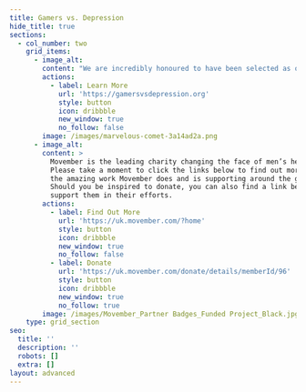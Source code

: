 ```yaml
---
title: Gamers vs. Depression
hide_title: true
sections:
  - col_number: two
    grid_items:
      - image_alt: 
        content: "We are incredibly honoured to have been selected as one of 14 projects worldwide Movember has chosen to support. **Gamers vs Depression**\_uses online gaming as a vehicle for developing depression literacy and better social connections in adolescent males. Delivered by That Awfully Good Community Interest Company based in Colchester, Essex, the aim is for ‘gaming teams’ to act as a social/peer-support group where young men can openly discuss challenges outside of their immediate network in a safe and supportive manner. \n\n"
        actions:
          - label: Learn More
            url: 'https://gamersvsdepression.org'
            style: button
            icon: dribbble
            new_window: true
            no_follow: false
        image: /images/marvelous-comet-3a14ad2a.png
      - image_alt: 
        content: >
          Movember is the leading charity changing the face of men’s health.
          Please take a moment to click the links below to find out more about
          the amazing work Movember does and is supporting around the globe.
          Should you be inspired to donate, you can also find a link below to
          support them in their efforts.
        actions:
          - label: Find Out More
            url: 'https://uk.movember.com/?home'
            style: button
            icon: dribbble
            new_window: true
            no_follow: false
          - label: Donate
            url: 'https://uk.movember.com/donate/details/memberId/96'
            style: button
            icon: dribbble
            new_window: true
            no_follow: true
        image: /images/Movember_Partner Badges_Funded Project_Black.jpg
    type: grid_section
seo:
  title: ''
  description: ''
  robots: []
  extra: []
layout: advanced
---
```

